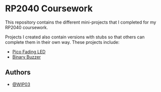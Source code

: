 
# RP2040 Coursework
This repository contains the different mini-projects that I completed for my RP2040 coursework.

Projects I created also contain versions with stubs so that others can complete them in their own way. 
These projects include:
- [Pico Fading LED](https://github.com/WIP03/RP2040-Coursework/tree/master/Fading_LED)
- [Binary Buzzer](https://github.com/WIP03/RP2040-Coursework/tree/master/Binary_Buzzer)

## Authors
- [@WIP03](https://github.com/WIP03)

